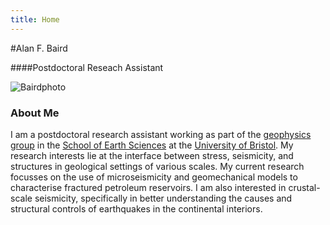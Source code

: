 ```yaml
--- 
title: Home
---
```


#Alan F. Baird

####Postdoctoral Reseach Assistant

<img src="/images/bairdphoto.jpg" class="img-rounded" alt="Bairdphoto">


### About Me

I am a postdoctoral research assistant working as part of the 
[geophysics group](http://www1.gly.bris.ac.uk/geophysics/index.htm) 
in the [School of Earth Sciences](http://www.bristol.ac.uk/earthsciences/) 
at the [University of Bristol](http://www.bristol.ac.uk). My research 
interests lie at the interface between stress, seismicity, and structures 
in geological settings of various scales. My current research focusses 
on the use of microseismicity and geomechanical models to characterise 
fractured petroleum reservoirs. I am also interested in crustal-scale 
seismicity, specifically in better understanding the causes and structural 
controls of earthquakes in the continental interiors.

